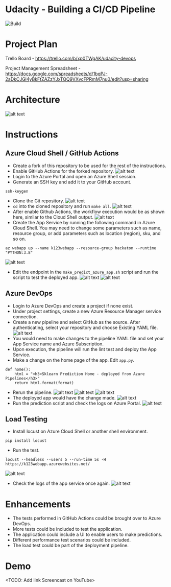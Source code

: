 # Udacity - Building a CI/CD Pipeline

![Build](https://github.com/kavish-p/udacity-azure-devops-project2/actions/workflows/main.yml/badge.svg)

# Project Plan

Trello Board - https://trello.com/b/xp0TWgAK/udacity-devops

Project Management Spreadsheet - https://docs.google.com/spreadsheets/d/1bqPJ-2aDkCJGl4yBkFtZAZzYJxTQQ9VXvcFPRmM7nu0/edit?usp=sharing

# Architecture

![alt text](screenshots/00-architecture.png)

# Instructions

## Azure Cloud Shell / GitHub Actions

- Create a fork of this repository to be used for the rest of the instructions.
- Enable GitHub Actions for the forked repository.
  ![alt text](screenshots/misc/01-enable-actions.png)
- Login to the Azure Portal and open an Azure Shell session.
- Generate an SSH key and add it to your GitHub account.

```
ssh-keygen
```

- Clone the Git repository.
  ![alt text](screenshots/03-azure-shell.png)
- `cd` into the cloned repository and run `make all`.
  ![alt text](screenshots/misc/02-make-all.png)
- After enable Github Actions, the workflow execution would be as shown here, similar to the Cloud Shell output.
  ![alt text](screenshots/02-github-actions-output.png)
- Create the App Service by running the following command in Azure Cloud Shell. You may need to change some parameters such as name, resource group, or add parameters such as location (region), sku, and so on.

```
az webapp up --name k123webapp --resource-group hackaton --runtime "PYTHON:3.8"
```

![alt text](screenshots/04-deployed-app-service.png)

- Edit the endpoint in the `make_predict_azure_app.sh` script and run the script to test the deployed app.
  ![alt text](screenshots/06-run-predict.png)
  ![alt text](screenshots/05-verify-app-service.png)

## Azure DevOps

- Login to Azure DevOps and create a project if none exist.
- Under project settings, create a new Azure Resource Manager service connection.
- Create a new pipeline and select GitHub as the source. After authenticating, select your repository and choose Existing YAML file.
  ![alt text](screenshots/misc/03-pipeline-new.png)
- You would need to make changes to the pipeline YAML file and set your App Service name and Azure Subscription.
- Upon execution, the pipeline will run the lint test and deploy the App Service.
- Make a change on the home page of the app. Edit `app.py`.

```
def home():
    html = "<h3>Sklearn Prediction Home - deployed from Azure Pipelines</h3>"
    return html.format(format)
```

- Rerun the pipeline.
  ![alt text](screenshots/10-azure-devops.png)
  ![alt text](screenshots/12-azure-pipeline-test.png)
  ![alt text](screenshots/11-azure-pipeline-deploy-step.png)
- The deployed app would have the change made.
  ![alt text](screenshots/13-pipeline-deploy.png)
- Run the prediction script and check the logs on Azure Portal.
  ![alt text](screenshots/08-app-logs-predict.png)

## Load Testing

- Install locust on Azure Cloud Shell or another shell environment.

```
pip install locust
```

- Run the test.

```
locust --headless --users 5 --run-time 5s -H https://k123webapp.azurewebsites.net/
```

![alt text](screenshots/09-locust-test.png)

- Check the logs of the app service once again.
  ![alt text](screenshots/14-logs-locust.png)

# Enhancements

- The tests performed in GitHub Actions could be brought over to Azure DevOps.
- More tests could be included to test the application.
- The application could include a UI to enable users to make predictions.
- Different performance test scenarios could be included.
- The load test could be part of the deployment pipeline.

# Demo

<TODO: Add link Screencast on YouTube>
